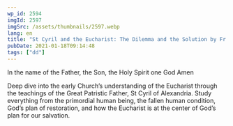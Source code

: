 ```yaml
---
wp_id: 2594
imgId: 2597
imgSrc: /assets/thumbnails/2597.webp
lang: en
title: "St Cyril and the Eucharist: The Dilemma and the Solution by Fr. Anthony Mourad"
pubDate: 2021-01-18T09:14:48
tags: ["dd"]
---
```


<!-- page: 6 -->

<p>In the name of the Father, the Son, the Holy Spirit one God Amen</p>
<p>Deep dive into the early Church’s understanding of the Eucharist through the teachings of the Great Patristic Father, St Cyril of Alexandria. Study everything from the primordial human being, the fallen human condition, God’s plan of restoration, and how the Eucharist is at the center of God’s plan for our salvation.</p>
